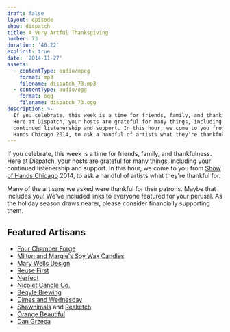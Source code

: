 ```yaml
---
draft: false
layout: episode
show: dispatch
title: A Very Artful Thanksgiving
number: 73
duration: '46:22'
explicit: true
date: '2014-11-27'
assets:
  - contentType: audio/mpeg
    format: mp3
    filename: dispatch_73.mp3
  - contentType: audio/ogg
    format: ogg
    filename: dispatch_73.ogg
description: >-
  If you celebrate, this week is a time for friends, family, and thankfulness.
  Here at Dispatch, your hosts are grateful for many things, including your
  continued listenership and support. In this hour, we come to you from Show of
  Hands Chicago 2014, to ask a handful of artists what they're thankful for.
---
```

If you celebrate, this week is a time for friends, family, and thankfulness. Here at Dispatch, your hosts are grateful for many things, including your continued listenership and support. In this hour, we come to you from [Show of Hands Chicago](http://showofhandschicago.com) 2014, to ask a handful of artists what they're thankful for.

Many of the artisans we asked were thankful for their patrons. Maybe that includes you! We've included links to everyone featured for your perusal. As the holiday season draws nearer, please consider financially supporting them.

## Featured Artisans

* [Four Chamber Forge](http://fourchamberforge.com)
* [Milton and Margie's Soy Wax Candles](http://miltonandmargies.com)
* [Mary Wells Design](https://etsy.com/shop/MaryWells)
* [Reuse First](http://reuse-first.com)
* [Nerfect](http://nerfect.com)
* [Nicolet Candle Co.](http://nicoletcandlecompany.com)
* [Begyle Brewing](http://begylebrewing.com)
* [Dimes and Wednesday](http://dimes-wednesday.com)
* [Shawnimals](http://shawnimals.com) and [Resketch](http://resketch.org)
* [Orange Beautiful](http://orangebeautiful.com)
* [Dan Grzeca](http://groundup.bigcartel.com)
